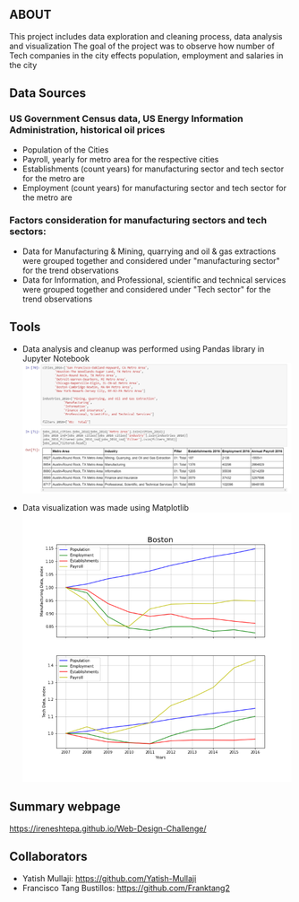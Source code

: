 ## ABOUT

This project includes data exploration and cleaning process, data analysis and visualization
The goal of the project was to observe how number of Tech companies in the city effects population, employment and salaries in the city

## Data Sources
### US Government Census data, US Energy Information Administration, historical oil prices
- Population of the Cities
- Payroll, yearly for metro area for the respective cities
- Establishments (count years) for manufacturing sector and tech sector for the metro are
- Employment (count years) for manufacturing sector and tech sector for the metro are
### Factors consideration for manufacturing sectors and tech sectors:
- Data for Manufacturing & Mining, quarrying and oil & gas extractions were grouped together and considered under "manufacturing sector" for the trend observations
- Data for Information, and Professional, scientific and technical services were grouped together and considered under "Tech sector" for the trend observations


## Tools
- Data analysis and cleanup was performed using Pandas library in Jupyter Notebook
![pandas](Images/pandas.png)

- Data visualization was made using Matplotlib
![plots](Images/plots.PNG)

## Summary webpage
https://ireneshtepa.github.io/Web-Design-Challenge/

## Collaborators
 - Yatish Mullaji: https://github.com/Yatish-Mullaji
 - Francisco Tang Bustillos: https://github.com/Franktang2
